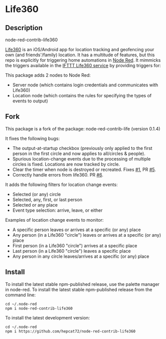 # Life360

## Description

node-red-contrib-life360

[Life360](https://www.life360.com) is an iOS/Android app for location tracking and geofencing your own (and friends'/family) location.  It has a multitude of features, but this repo is explicitly for triggering home automations in [Node Red](http://nodered.org).  It mimmicks the triggers available in the [IFTTT Life360 service](http://ifttt.com/life360) by providing triggers for:

This package adds 2 nodes to Node Red:

- Server node (which contains login credentials and communicates with Life360)
- Location node (which contains the rules for specifying the types of events to output)

## Fork

This package is a fork of the package: node-red-contrib-life (version 0.1.4)

It fixes the following bugs:

- The output-at-startup checkbox (previously only applied to the first person in the first circle and now applies to all/circles & people).
- Spurious location-change events due to the processing of multiple circles is fixed.  Locations are now tracked by circle.
- Clear the timer when node is destroyed or recreated. Fixes [#1](https://github.com/hepcat72/node-red-contrib-life360/issues/1), PR [#5](https://github.com/hepcat72/node-red-contrib-life360/pull/5).
- Correctly handle errors from life360. PR [#6](https://github.com/hepcat72/node-red-contrib-life360/pull/6).

It adds the following filters for location change events:

- Selected (or any) circle
- Selected, any, first, or last person
- Selected or any place
- Event type selection: arrive, leave, or either

Examples of location change events to monitor:

- A specific person leaves or arrives at a specific (or any) place
- Any person (in a Life360 "circle") leaves or arrives at a specific (or any) place
- First person (in a Life360 "circle") arrives at a specific place
- Last person (in a Life360 "circle") leaves a specific place
- Any person in any circle leaves/arrives at a specific (or any) place

## Install

To install the latest stable npm-published release, use the palette manager in node-red.  To install the latest stable npm-published release from the command line:

    cd ~/.node-red
    npm i node-red-contrib-life360

To install the latest development version:

    cd ~/.node-red
    npm i https://github.com/hepcat72/node-red-contrib-life360
